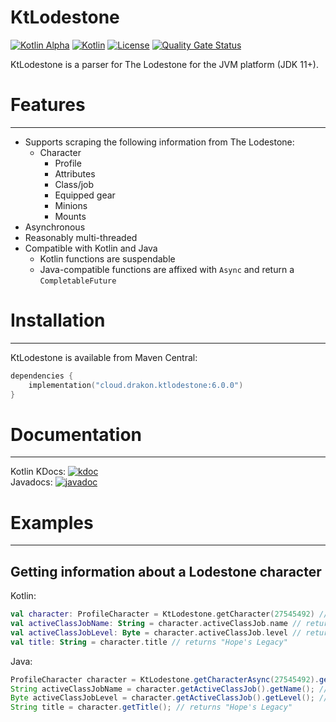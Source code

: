 # KtLodestone

[![Kotlin Alpha](https://kotl.in/badges/alpha.svg)](https://kotlinlang.org/docs/components-stability.html)
[![Kotlin](https://img.shields.io/badge/kotlin-1.8.21-blue.svg?logo=kotlin)](http://kotlinlang.org)
[![License](https://img.shields.io/github/license/drakon64/KtLodestone)](hhttps://opensource.org/license/mit/)
[![Quality Gate Status](https://sonarcloud.io/api/project_badges/measure?project=KtLodestone&metric=alert_status)](https://sonarcloud.io/summary/new_code?id=KtLodestone)

KtLodestone is a parser for The Lodestone for the JVM platform (JDK 11+).

# Features

---

- Supports scraping the following information from The Lodestone:
  - Character
    - Profile
    - Attributes
    - Class/job
    - Equipped gear
    - Minions
    - Mounts
- Asynchronous
- Reasonably multi-threaded
- Compatible with Kotlin and Java
  - Kotlin functions are suspendable
  - Java-compatible functions are affixed with `Async` and return a `CompletableFuture`

# Installation

---

KtLodestone is available from Maven Central:
```kotlin
dependencies {
    implementation("cloud.drakon.ktlodestone:6.0.0")
}
```

# Documentation

---

Kotlin KDocs: [![kdoc](https://img.shields.io/badge/kdoc-6.0.0-brightgreen)](https://drakon64.github.io/KtLodestone/)<br>
Javadocs: [![javadoc](https://javadoc.io/badge2/cloud.drakon/ktlodestone/javadoc.svg)](https://javadoc.io/doc/cloud.drakon/ktlodestone)

# Examples

---

## Getting information about a Lodestone character

Kotlin:
```kotlin
val character: ProfileCharacter = KtLodestone.getCharacter(27545492) // Must be called from a coroutine or a suspendable function
val activeClassJobName: String = character.activeClassJob.name // returns "Red Mage"
val activeClassJobLevel: Byte = character.activeClassJob.level // returns `90`
val title: String = character.title // returns "Hope's Legacy"
```

Java:
```java
ProfileCharacter character = KtLodestone.getCharacterAsync(27545492).get(); // Async functions return a `CompletableFuture`
String activeClassJobName = character.getActiveClassJob().getName(); // returns "Red Mage"
Byte activeClassJobLevel = character.getActiveClassJob().getLevel(); // returns `90`
String title = character.getTitle(); // returns "Hope's Legacy"
```
